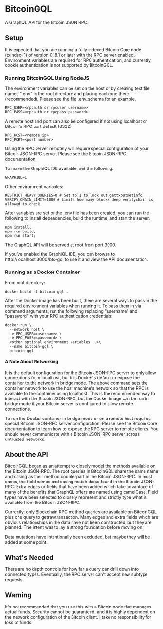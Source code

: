 # BitcoinGQL
A GraphQL API for the Bitcoin JSON RPC.

## Setup
It is expected that you are running a fully indexed Bitcoin Core node (txindex=1) of version 0.18.1 or later with the RPC server enabled. Environment variables are required for RPC authentication, and currently, cookie authentication is not supported by BitcoinGQL.

### Running BitcoinGQL Using NodeJS
The environment variables can be set on the host or by creating text file named ".env" in the root directory and placing each one there (recommended). Please see the file .env_schema for an example.

```
RPC_USER=<rpcauth or rpcuser username>
RPC_PASS=<rpcauth or rpcpass password>
```

A remote host and port can also be configured if not using localhost or Bitcoin's RPC port default (8332):
```
RPC_HOST=<remote ip>
RPC_PORT=<port number>
```
Using the RPC server remotely will require special configuration of your Bitcoin JSON-RPC server. Please see the Bitcoin JSON-RPC documentation.

To make the GraphiQL IDE available, set the following:

```
GRAPHIQL=1
```

Other environment variables:
```
RESTRICT_HEAVY_QUERIES=0 # Set to 1 to lock out gettxoutsetinfo
VERIFY_CHAIN_LIMIT=1000 # Limits how many blocks deep verifychain is allowed to check
```

After variables are set or the .env file has been created, you can run the following to install dependencies, build the runtime, and start the server.

```
npm install;
npm run build;
npm run start;
```

The GraphQL API will be served at root from port 3000.

If you've enabled the GraphiQL IDE, you can browse to http://localhost:3000/btc-gql to use it and view the API documentation.

### Running as a Docker Container

From root directory:

```
docker build -t bitcoin-gql .
```

After the Docker image has been built, there are several ways to pass in the required environment variables when running it. To pass them in via command arguments, run the following replacing "username" and "password" with your RPC authentication credentials:

```
docker run \
  --network host \
  -e RPC_USER=<username> \
  -e RPC_PASS=<password> \
  <other optional environment variables...>\
  --name bitcoin-gql \
  bitcoin-gql
```

#### A Note About Networking
It is the default configuration for the Bitcoin JSON-RPC server to only allow connections from localhost, but it is Docker's default to expose the container to the network in bridge mode. The above command sets the container network to use the host machine's network so that the RPC is available to the container using localhost. This is the recommended way to interact with the Bitcoin JSON-RPC, but the Docker image can be run in bridge mode if your Bitcoin server is configured to allow remote connections.

To run the Docker container in bridge mode or on a remote host requires special Bitcoin JSON-RPC server configuration. Please see the Bitcoin Core documentation to learn how to expose the RPC server to remote clients. You should never communicate with a Bitcoin JSON-RPC server across untrusted networks.

## About the API
BitcoinGQL began as an attempt to closely model the methods available on the Bitcoin JSON-RPC. The root queries in BitcoinGQL share the same name and casing as their method counterpart in the Bitcoin JSON-RPC. In most cases, the field names and casing match those found in the Bitcoin JSON-RPC. Extra edges or fields that have been added which take advantage of many of the benefits that GraphQL offers are named using camelCase. Field types have been selected to closely represent and strictly type what is available from the Bitcoin JSON-RPC.

Currently, only Blockchain RPC method queries are available on BitcoinGQL plus one query to getrawtransaction. Many edges and extra fields which are obvious relationships in the data have not been constructed, but they are planned. The intent was to lay a strong foundation before moving on.

Data mutations have intentionally been excluded, but maybe they will be added at some point.

## What's Needed
There are no depth controls for how far a query can drill down into connected types. Eventually, the RPC server can't accept new subtype requests.

## Warning
It's not recommended that you use this with a Bitcoin node that manages actual funds. Security cannot be guaranteed, and it is highly dependent on the network configuration of the Bitcoin client. I take no responsibility for loss of funds.
